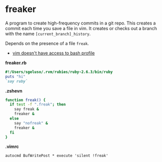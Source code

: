 # freaker
A program to create high-frequency commits in a git repo. This creates a commit
each time you save a file in vim. It creates or checks out a branch with the name
`[current_branch]_history`.

Depends on the presence of a file `freak`.

* [vim doesn't have access to bash profile](https://stackoverflow.com/questions/4642822/commands-executed-from-vim-are-not-recognizing-bash-command-aliases#comment32725637_4642855)

**freaker.rb**
```ruby
#!/Users/sgeluso/.rvm/rubies/ruby-2.6.3/bin/ruby
puts "hi"
`say ruby`
```

**.zshevn**
```bash
function freak() {
  if test -f ".freak"; then
    say freak &
    freaker &
  else
    say "nofreak" &
    freaker &
  fi
}
```

**.vimrc**
```vim
autocmd BufWritePost * execute 'silent !freak'
```

